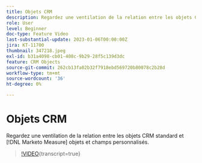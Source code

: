 ```yaml
---
title: Objets CRM
description: Regardez une ventilation de la relation entre les objets CRM standard et les objets et champs personnalisés  [!DNL Marketo Measure] .
role: User
level: Beginner
doc-type: Feature Video
last-substantial-update: 2023-01-06T00:00:00Z
jira: KT-11700
thumbnail: 347218.jpeg
exl-id: b31a4098-cb01-408c-9b29-28f5c139d3dc
feature: CRM Objects
source-git-commit: 262cb13fa02b32f7918ebd569720b80078c2b28d
workflow-type: tm+mt
source-wordcount: '36'
ht-degree: 0%

---
```


# Objets CRM

Regardez une ventilation de la relation entre les objets CRM standard et [!DNL Marketo Measure] objets et champs personnalisés.

>[!VIDEO](https://video.tv.adobe.com/v/3422221/?learn=on&captions=fre_fr){transcript=true}
